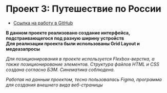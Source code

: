 # Проект 3: Путешествие по России

* [Ссылка на работу в GitHub](https://dmitry-markov.github.io/russian-travel/index.html)

**В данном проекте реализовано создание интерфейса, подстраивающегося под разную ширину устройств**  
__Для реализации проекта были использованы Grid Layout и медеазапросы__  

*Для позиционирования в проекте используется Flexbox-верстка, а также позиционирование элементов.*
*Структура файлов HTML и CSS создана согласно БЭМ. Синематика соблюдена.*

*Работая на данным проектом, тесно пользовалась Figma, программа для создания внешнего вида веб-страницы*

